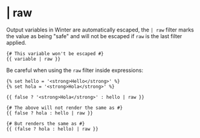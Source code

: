# | raw

Output variables in Winter are automatically escaped, the `| raw` filter marks the value as being "safe" and will not be escaped if `raw` is the last filter applied.

    {# This variable won't be escaped #}
    {{ variable | raw }}

Be careful when using the `raw` filter inside expressions:

    {% set hello = '<strong>Hello</strong>' %}
    {% set hola = '<strong>Hola</strong>' %}

    {{ false ? '<strong>Hola</strong>' : hello | raw }}

    {# The above will not render the same as #}
    {{ false ? hola : hello | raw }}

    {# But renders the same as #}
    {{ (false ? hola : hello) | raw }}
